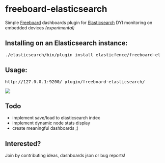 # freeboard-elasticsearch
Simple [Freeboard](https://github.com/Freeboard/freeboard) dashboards plugin for [Elasticsearch](https://github.com/elastic/elasticsearch) DYI monitoring on embedded devices _(experimental)_


## Installing on an Elasticsearch instance:
<pre>
./elasticsearch/bin/plugin install elasticfence/freeboard-elasticsearch/
</pre>

## Usage:
<pre>
http://127.0.0.1:9200/_plugin/freeboard-elasticsearch/
</pre>

![](http://i.imgur.com/GhgKOVW.png?1)


## Todo

* implement save/load to elasticsearch index
* implement dynamic node stats display
* create meaningful dashboards ;)

## Interested?
Join by contributing ideas, dashboards json or bug reports!
